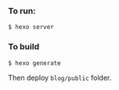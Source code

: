 ### To run:

```
$ hexo server
```


### To build

```
$ hexo generate

```

Then deploy `blog/public` folder.